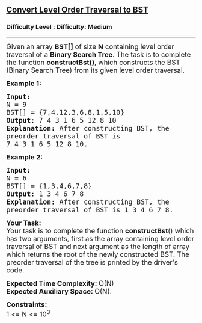 <h2><a href="https://www.geeksforgeeks.org/problems/convert-level-order-traversal-to-bst/1?page=1&difficulty=Medium&status=unsolved&sortBy=accuracy">Convert Level Order Traversal to BST</a></h2><h3>Difficulty Level : Difficulty: Medium</h3><hr><div class="problems_problem_content__Xm_eO"><p><span style="font-size: 18px;">Given an array&nbsp;<strong>BST[]</strong> of size <strong>N</strong> containing level order traversal of a <strong>Binary Search Tree</strong>. The task is to complete the function <strong>constructBst()</strong>, which constructs the BST (Binary Search Tree) from its given level order traversal.</span></p>
<p><span style="font-size: 18px;"><strong>Example 1:</strong></span></p>
<pre><span style="font-size: 18px;"><strong>Input:
</strong>N = 9
BST[] = {7,4,12,3,6,8,1,5,10}
<strong>Output: </strong>7 4 3 1 6 5 12 8 10<strong>
Explanation: </strong>After constructing BST, the
preorder traversal of BST is
7 4 3 1 6 5 12 8 10.</span>
</pre>
<p><span style="font-size: 18px;"><strong>Example 2:</strong></span></p>
<pre><span style="font-size: 18px;"><strong>Input:
</strong>N = 6
BST[] = {1,3,4,6,7,8}
<strong>Output: </strong>1 3 4 6 7 8<strong>
Explanation: </strong>After constructing BST, the
preorder traversal of BST is 1 3 4 6 7 8.</span></pre>
<p><span style="font-size: 18px;"><strong>Your Task:</strong><br>Your task is to complete the function <strong>constructBst</strong>() which has two arguments, first as the array containing level order traversal of BST and next argument as the length of array which returns the root of the newly constructed BST. The preorder traversal of the tree is printed by the driver's code.</span></p>
<p><span style="font-size: 18px;"><strong>Expected Time Complexity:&nbsp;</strong>O(N)<br><strong>Expected Auxiliary Space:&nbsp;</strong>O(N).</span></p>
<p><span style="font-size: 18px;"><strong>Constraints:</strong><br>1 &lt;= N &lt;= 10<sup>3</sup></span></p></div>